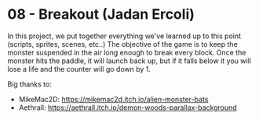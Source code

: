 # 08 - Breakout (Jadan Ercoli)

In this project, we put together everything we've learned up to this point (scripts, sprites, scenes, etc..) The objective of the game is to keep the monster suspended in the air long enough to break every block. Once the monster hits the paddle, it will launch back up, but if it falls below it you will lose a life and the counter will go down by 1. 

Big thanks to:
- MikeMac2D: https://mikemac2d.itch.io/alien-monster-bats
- Aethrall: https://aethrall.itch.io/demon-woods-parallax-background